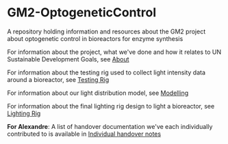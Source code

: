# GM2-OptogeneticControl
A repository holding information and resources about the GM2 project about optogenetic control in bioreactors for enzyme synthesis

For information about the project, what we've done and how it relates to UN Sustainable Development Goals, see [About](About/)

For information about the testing rig used to collect light intensity data around a bioreactor, see [Testing Rig](Testing%20Rig/)

For information about our light distribution model, see [Modelling](Modelling/)

For information about the final lighting rig design to light a bioreactor, see [Lighting Rig](Lighting%20Rig/)

**For Alexandre**: A list of handover documentation we've each individually contributed to is available in [Individual handover notes](Individual%20Handover%20Notes.md)
